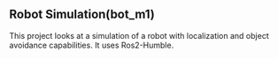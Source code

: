 ## Robot Simulation(bot_m1)
This project looks at a simulation of a robot with localization and object avoidance capabilities. It uses Ros2-Humble.
